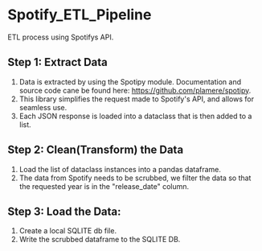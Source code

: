# Spotify_ETL_Pipeline
ETL process using Spotifys API. 

## Step 1: Extract Data
1. Data is extracted by using the Spotipy module. Documentation and source code cane be found here: https://github.com/plamere/spotipy.
2. This library simplifies the request made to Spotify's API, and allows for seamless use.
3. Each JSON response is loaded into a dataclass that is then added to a list.

## Step 2: Clean(Transform) the Data
1. Load the list of dataclass instances into a pandas dataframe.
2. The data from Spotify needs to be scrubbed, we filter the data so that the requested year is in the "release_date" column.

## Step 3: Load the Data:
1. Create a local SQLITE db file.
2. Write the scrubbed dataframe to the SQLITE DB.
